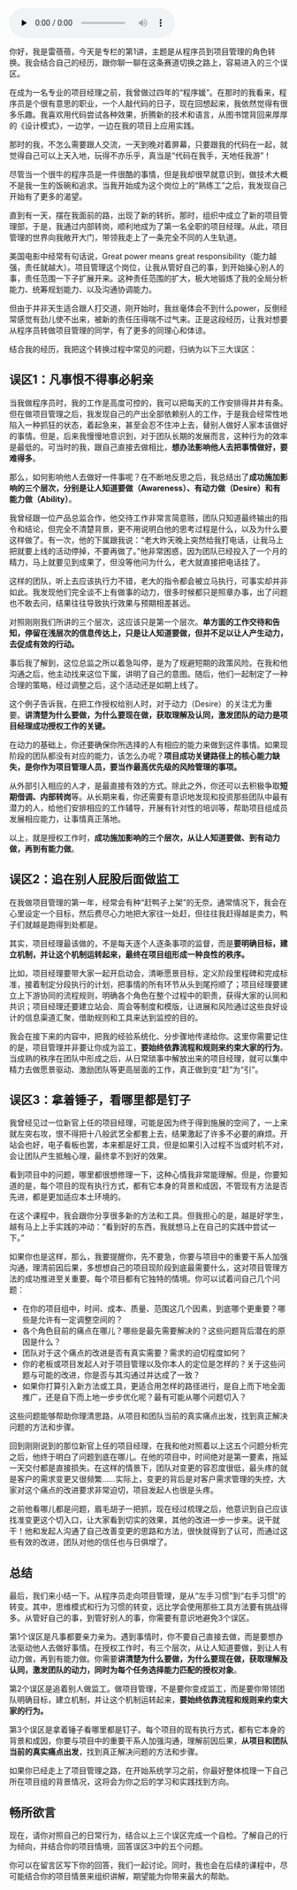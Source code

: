 <audio id="audio" title="01 | 角色转换：程序员做项目管理的三大误区" controls="" preload="none"><source id="mp3" src="https://static001.geekbang.org/resource/audio/f5/67/f56062c26ec55138580f9f403a342d67.mp3"></audio>

你好，我是雷蓓蓓，今天是专栏的第1讲，主题是从程序员到项目管理的角色转换。我会结合自己的经历，跟你聊一聊在这条赛道切换之路上，容易进入的三个误区。

在成为一名专业的项目经理之前，我曾做过四年的“程序媛”。在那时的我看来，程序员是个很有意思的职业，一个人敲代码的日子，现在回想起来，我依然觉得有很多乐趣。我喜欢用代码尝试各种效果，折腾新的技术和语言，从图书馆背回来厚厚的《设计模式》，一边学，一边在我的项目上应用实践。

那时的我，不怎么需要跟人交流，一天到晚对着屏幕，只要跟我的代码在一起，就觉得自己可以上天入地，玩得不亦乐乎，真当是“代码在我手，天地任我游”！

尽管当一个很牛的程序员是一件很酷的事情，但是我却很早就意识到，做技术大概不是我一生的饭碗和追求。当我开始成为这个岗位上的“熟练工”之后，我发现自己开始有了更多的渴望。

直到有一天，摆在我面前的路，出现了新的转折。那时，组织中成立了新的项目管理部，于是，我通过内部转岗，顺利地成为了第一名全职的项目经理。从此，项目管理的世界向我敞开大门，带领我走上了一条完全不同的人生轨道。

美国电影中经常有句话说，Great power means great responsibility（能力越强，责任就越大）。项目管理这个岗位，让我从管好自己的事，到开始操心别人的事，责任范围一下子扩展开来。这种责任范围的扩大，极大地锻炼了我的全局分析能力、统筹规划能力、以及沟通协调能力。

但由于并非天生适合跟人打交道，刚开始时，我丝毫体会不到什么power，反倒经常感觉有劲儿使不出来，被新的责任压得喘不过气来。正是这段经历，让我对想要从程序员转做项目管理的同学，有了更多的同理心和体谅。

结合我的经历，我把这个转换过程中常见的问题，归纳为以下三大误区：

## 误区1：凡事恨不得事必躬亲

当我做程序员时，我的工作是高度可控的，我可以把每天的工作安排得井井有条。但在做项目管理之后，我发现自己的产出全部依赖别人的工作，于是我会经常性地陷入一种抓狂的状态，着起急来，甚至会忍不住冲上去，替别人做好人家本该做好的事情。但是，后来我慢慢地意识到，对于团队长期的发展而言，这种行为的效率是最低的。可当时的我，跟自己直接去做相比，**想办法影响他人去把事情做好，要难得多**。

那么，如何影响他人去做好一件事呢？在不断地反思之后，我总结出了**成功施加影响的三个层次，分别是让人知道要做（Awareness）、有动力做（Desire）和有能力做（Ability）**。

我曾经跟一位产品总监合作，他交待工作非常言简意赅，团队只知道最终输出的指令和结论，但完全不清楚背景，更不用说明白他的思考过程是什么，以及为什么要这样做了。有一次，他的下属跟我说：“老大昨天晚上突然给我打电话，让我马上把就要上线的活动停掉，不要再做了。”他非常困惑，因为团队已经投入了一个月的精力，马上就要见到成果了，但没等他问为什么，老大就直接把电话挂了。

这样的团队，听上去应该执行力不错，老大的指令都会被立马执行，可事实却并非如此。我发现他们完全谈不上有做事的动力，很多时候都只是照章办事，出了问题也不敢去问，结果往往导致执行效果与预期相差甚远。

对照刚刚我们所讲的三个层次，这应该只是第一个层次。**单方面的工作交待和告知，停留在浅层次的信息传达上，只是让人知道要做，但并不足以让人产生动力，去促成有效的行动。**

事后我了解到，这位总监之所以着急叫停，是为了规避短期的政策风险。在我和他沟通之后，他主动找来这位下属，讲明了自己的意图。随后，他们一起制定了一种合理的策略，经过调整之后，这个活动还是如期上线了。

这个例子告诉我，在把工作授权给别人时，对于动力（Desire）的关注尤为重要。**讲清楚为什么要做，为什么要现在做，获取理解及认同，激发团队的动力是项目经理成功授权工作的关键。**

在动力的基础上，你还要确保你所选择的人有相应的能力来做到这件事情。如果现阶段的团队都没有对应的能力，该怎么办呢？**项目成功关键路径上的核心能力缺失，是你作为项目管理人员，要当作最高优先级的风险管理的事项。**

从外部引入相应的人才，是最直接有效的方式。除此之外，你还可以去积极争取**短期借调、内部转岗**等。从长期来看，你还需要有意识地发现和投资那些团队中最有潜力的人，给他们安排相应的工作辅导，开展有针对性的培训等，帮助项目组成员发展相应能力，让事情真正落地。

以上，就是授权工作时，**成功施加影响的三个层次，从让人知道要做、到有动力做，再到有能力做**。

## 误区2：追在别人屁股后面做监工

在我做项目管理的第一年，经常会有种“赶鸭子上架”的无奈。通常情况下，我会在心里设定一个目标，然后费尽心力地把大家往一处赶，但往往我赶得越是卖力，鸭子们就越是跑得到处都是。

其实，项目经理最该做的，不是每天逐个人逐条事项的监督，而是**要明确目标，建立机制，并让这个机制运转起来，最终在项目组形成一种良性的秩序。**

比如，项目经理要带大家一起开启动会，清晰愿景目标，定义阶段里程碑和完成标准，接着制定分段执行的计划，把事情的所有环节从头到尾捋顺了；项目经理要建立上下游协同的流程规则，明确各个角色在整个过程中的职责，获得大家的认同和共识；项目经理还要建立站会、周会等制度和模版，让进展和风险通过这些良好设计的信息渠道汇聚，借助规则和工具来达到监控的目的。

我会在接下来的内容中，把我的经验系统化、分步骤地传递给你。这里你需要记住的是，项目管理并非要让你成为监工，**要始终依靠流程和规则来约束大家的行为**。当成熟的秩序在团队中形成之后，从日常琐事中解放出来的项目经理，就可以集中精力去做愿景驱动、激励团队等更高层面的工作，真正做到变“赶”为“引”。

## 误区3：拿着锤子，看哪里都是钉子

我曾经见过一位新官上任的项目经理，可能是因为终于得到施展的空间了，一上来就左突右攻，恨不得把十八般武艺全都套上去，结果激起了许多不必要的麻烦。开站会也好，电子看板也罢，本来都是好工具，但是如果引入过程不当或时机不对，会让团队产生抵触心理，最终拿不到好的效果。

看到项目中的问题，哪里都很想修理一下，这种心情我非常能理解。但是，你要知道的是，每个项目的现有执行方式，都有它本身的背景和成因，不管现有方法是否先进，都是更加适应本土环境的。

在这个课程中，我会跟你分享很多新的方法和工具。但我担心的是，越是好学生，越有马上上手实践的冲动：“看到好的东西，我就想马上在自己的实践中尝试一下。”

如果你也是这样，那么，我要提醒你，先不要急，你要与项目中的重要干系人加强沟通，理清前因后果，多想想自己的项目现阶段到底最需要什么，这对项目管理方法的成功推进至关重要。每个项目都有它独特的情境。你可以试着问自己几个问题：

- 在你的项目组中，时间、成本、质量、范围这几个因素，到底哪个更重要？哪些是允许有一定调整空间的？
- 各个角色目前的痛点在哪儿？哪些是最先需要解决的？这些问题背后潜在的原因是什么？
- 团队对于这个痛点的改进是否有真实需要？需求的迫切程度如何？
- 你的老板或项目发起人对于项目管理以及你本人的定位是怎样的？关于这些问题与可能的改进，你是否与其沟通过并达成了一致？
- 如果你打算引入新方法或工具，更适合用怎样的路径进行，是自上而下地全面推广，还是自下而上地一步步优化呢？最有可能从哪个问题切入？

这些问题能够帮助你理清思路，从项目和团队当前的真实痛点出发，找到真正解决问题的方法和步骤。

回到刚刚说到的那位新官上任的项目经理，在我和他对照着以上这五个问题分析完之后，他终于明白了问题到底在哪儿。在他的项目中，时间绝对是第一要素，拖延一天交付都是直接损失。在这样的情景下，团队对变更的容忍度很低，最头疼的就是客户的需求变更又很频繁……实际上，变更的背后是对客户需求管理的失控，大家对这个痛点的改进要求非常迫切，项目发起人也很是头疼。

之前他看哪儿都是问题，眉毛胡子一把抓，现在经过梳理之后，他意识到自己应该找准变更这个切入口，让大家看到切实的效果，其他的改进一步一步来。说干就干！他和发起人沟通了自己改善变更的思路和方法，很快就得到了认可，而通过这些有效的改进，团队对他的信任也与日俱增了。

## 总结

最后，我们来小结一下。从程序员走向项目管理，是从“左手习惯”到“右手习惯”的转变。其中，思维模式和行为习惯的转变，远比学会使用那些工具方法要有挑战得多。从管好自己的事，到管好别人的事，你需要有意识地避免3个误区。

第1个误区是凡事都要亲力亲为。遇到事情时，你不要自己直接去做，而是要想办法驱动他人去做好事情。在授权工作时，有三个层次，从让人知道要做，到让人有动力做，再到有能力做。你需要**讲清楚为什么要做，为什么要现在做，获取理解及认同，激发团队的动力，同时为每个任务选择能力匹配的授权对象**。

第2个误区是追着别人做监工。做项目管理，不是要你变成监工，而是要你带领团队明确目标，建立机制，并让这个机制运转起来，**要始终依靠流程和规则来约束大家的行为。**

第3个误区是拿着锤子看哪里都是钉子。每个项目的现有执行方式，都有它本身的背景和成因，你要与项目中的重要干系人加强沟通，理解前因后果，**从项目和团队当前的真实痛点出发**，找到真正解决问题的方法和步骤。

如果你已经走上了项目管理之路，在开始系统学习之前，你最好整体梳理一下自己所在项目组的背景情况，这将会为你之后的学习和实践找到方向。

## 畅所欲言

现在，请你对照自己的日常行为，结合以上三个误区完成一个自检。了解自己的行为倾向，并结合你的项目情境，回答误区3中的五个问题。

你可以在留言区写下你的回答，我们一起讨论。同时，我也会在后续的课程中，尽可能结合你的项目情景来组织讲解，期望能为你带来最大的帮助。


